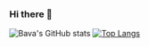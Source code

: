 ### Hi there 👋
![Bava's GitHub stats](https://github-readme-stats-git-master-bavak.vercel.app/api?username=bavak&show_icons=true&theme=dark&hide_border=true&count_private=true&include_all_commits=true)
[![Top Langs](https://github-readme-stats-git-master-bavak.vercel.app/api/top-langs/?username=bavak&layout=donut&theme=dark)](https://github.com/anuraghazra/github-readme-stats)
